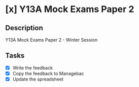 # [x] Y13A Mock Exams Paper 2

## Description

Y13A Mock Exams Paper 2 - Winter Session

## Tasks

- [x] Write the feedback
- [x] Copy the feedback to Managebac
- [x] Update the spreadsheet
